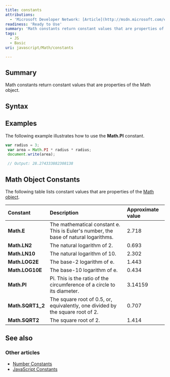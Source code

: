 ```yaml
---
title: constants
attributions:
  - 'Microsoft Developer Network: [Article](http://msdn.microsoft.com/en-us/library/ie/b272f386(v=vs.94).aspx)'
readiness: 'Ready to Use'
summary: 'Math constants return constant values that are properties of the Math object.'
tags:
  - JS
  - Basic
uri: javascript/Math/constants

---
```

## <span>Summary</span>

Math constants return constant values that are properties of the Math object.

## <span>Syntax</span>

## <span>Examples</span>

The following example illustrates how to use the **Math.PI** constant.

``` js
var radius = 3;
 var area = Math.PI * radius * radius;
 document.write(area);

 // Output: 28.274333882308138
```

## <span>Math Object Constants</span>

The following table lists constant values that are properties of the [Math object](/javascript/Math).

|Constant|Description|Approximate value|
|:-------|:----------|:----------------|
|**Math.E**|The mathematical constant e. This is Euler's number, the base of natural logarithms.|2.718|
|**Math.LN2**|The natural logarithm of 2.|0.693|
|**Math.LN10**|The natural logarithm of 10.|2.302|
|**Math.LOG2E**|The base-2 logarithm of e.|1.443|
|**Math.LOG10E**|The base-10 logarithm of e.|0.434|
|**Math.PI**|Pi. This is the ratio of the circumference of a circle to its diameter.|3.14159|
|**Math.SQRT1\_2**|The square root of 0.5, or, equivalently, one divided by the square root of 2.|0.707|
|**Math.SQRT2**|The square root of 2.|1.414|

## <span>See also</span>

### <span>Other articles</span>

-   [Number Constants](/javascript/Number/constants)
-   [JavaScript Constants](/javascript/constants)


